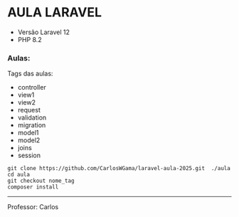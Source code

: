 # AULA LARAVEL

- Versão Laravel 12
- PHP 8.2

### Aulas:

Tags das aulas:

- controller
- view1
- view2
- request
- validation
- migration
- model1 
- model2
- joins
- session

```
git clone https://github.com/CarlosWGama/laravel-aula-2025.git  ./aula
cd aula
git checkout nome_tag
composer install
```

------------

Professor: Carlos
